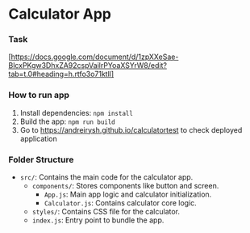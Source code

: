 # Calculator App

### Task
[https://docs.google.com/document/d/1zpXXeSae-BlcxPKgw3DhxZA92cspVailrPYoaXSYrW8/edit?tab=t.0#heading=h.rtfo3o71ktll]

### How to run app
1. Install dependencies: `npm install`
2. Build the app: `npm run build`
3. Go to https://andreirysh.github.io/calculatortest to check deployed application

### Folder Structure
- `src/`: Contains the main code for the calculator app.
  - `components/`: Stores components like button and screen.
    - `App.js`: Main app logic and calculator initialization.
    - `Calculator.js`: Contains calculator core logic.
  - `styles/`: Contains CSS file for the calculator.
  - `index.js`: Entry point to bundle the app.
